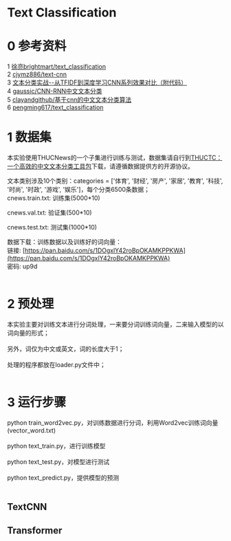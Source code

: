 # Text Classification

0 参考资料
=
1 [徐亮brightmart/text_classification](https://github.com/brightmart/text_classification)<br>
2 [cjymz886/text-cnn](https://github.com/cjymz886/text-cnn)<br>
3 [文本分类实战--从TFIDF到深度学习CNN系列效果对比（附代码）](https://github.com/lc222/text_classification_AI100)<br>
4 [gaussic/CNN-RNN中文文本分类](https://github.com/gaussic/text-classification-cnn-rnn)<br>
5 [clayandgithub/基于cnn的中文文本分类算法](https://github.com/clayandgithub/zh_cnn_text_classify)<br>
6 [pengming617/text_classification](https://github.com/pengming617/text_classification)<br>

1 数据集
=
本实验使用THUCNews的一个子集进行训练与测试，数据集请自行到[THUCTC：一个高效的中文文本分类工具包](http://thuctc.thunlp.org/)下载，请遵循数据提供方的开源协议。<br>

文本类别涉及10个类别：categories = \['体育', '财经', '房产', '家居', '教育', '科技', '时尚', '时政', '游戏', '娱乐']，每个分类6500条数据；<br>
cnews.train.txt: 训练集(5000*10)<br>

cnews.val.txt: 验证集(500*10)<br>

cnews.test.txt: 测试集(1000*10)<br>

数据下载：训练数据以及训练好的词向量：<br>
链接: [https://pan.baidu.com/s/1DOgxlY42roBpOKAMKPPKWA](https://pan.baidu.com/s/1DOgxlY42roBpOKAMKPPKWA)<br>
密码: up9d<br><br>

2 预处理
=
本实验主要对训练文本进行分词处理，一来要分词训练词向量，二来输入模型的以词向量的形式；<br><br>
另外，词仅为中文或英文，词的长度大于1；<br><br>
处理的程序都放在loader.py文件中；<br><br>

3 运行步骤
=
python train_word2vec.py，对训练数据进行分词，利用Word2vec训练词向量(vector_word.txt)<br><br>
python text_train.py，进行训练模型<br><br>
python text_test.py，对模型进行测试<br><br>
python text_predict.py，提供模型的预测<br><br>


## TextCNN

## Transformer


